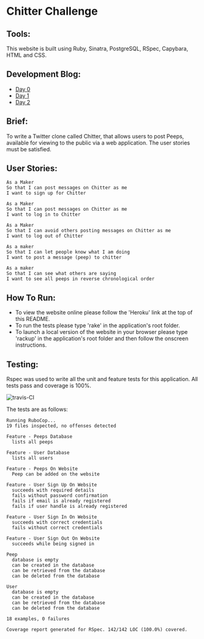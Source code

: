 Chitter Challenge
=================

Tools:
------
This website is built using Ruby, Sinatra, PostgreSQL, RSpec, Capybara, HTML and CSS.

Development Blog:
-----------------
- [Day 0](http://sanjsanj.github.io/Week%204,%20Day%205/)
- [Day 1](http://sanjsanj.github.io/Week%204,%20Day%206/)
- [Day 2](http://sanjsanj.github.io/Week%204,%20Day%207/)

Brief:
-----
To write a Twitter clone called Chitter, that allows users to post Peeps, available for viewing to the public via a web application.  The user stories must be satisfied.

User Stories:
-------
```
As a Maker
So that I can post messages on Chitter as me
I want to sign up for Chitter

As a Maker
So that I can post messages on Chitter as me
I want to log in to Chitter

As a Maker
So that I can avoid others posting messages on Chitter as me
I want to log out of Chitter

As a maker
So that I can let people know what I am doing  
I want to post a message (peep) to chitter

As a maker
So that I can see what others are saying  
I want to see all peeps in reverse chronological order
```

How To Run:
-----------
- To view the website online please follow the 'Heroku' link at the top of this README.
- To run the tests please type 'rake' in the application's root folder.
- To launch a local version of the website in your browser please type 'rackup' in the application's root folder and then follow the onscreen instructions.

Testing:
--------
Rspec was used to write all the unit and feature tests for this application.
All tests pass and coverage is 100%.

![travis-CI](http://sanjsanj.github.io/images/chitterTravisCI.png)


The tests are as follows:
```
Running RuboCop...
19 files inspected, no offenses detected

Feature - Peeps Database
  lists all peeps

Feature - User Database
  lists all users

Feature - Peeps On Website
  Peep can be added on the website

Feature - User Sign Up On Website
  succeeds with required details
  fails without password confirmation
  fails if email is already registered
  fails if user handle is already registered

Feature - User Sign In On Website
  succeeds with correct credentials
  fails without correct credentials

Feature - User Sign Out On Website
  succeeds while being signed in

Peep
  database is empty
  can be created in the database
  can be retrieved from the database
  can be deleted from the database

User
  database is empty
  can be created in the database
  can be retrieved from the database
  can be deleted from the database

18 examples, 0 failures

Coverage report generated for RSpec. 142/142 LOC (100.0%) covered.
```
